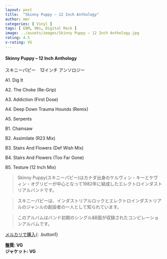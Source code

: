 ```yaml
---
layout: post
title:  "Skinny Puppy – 12 Inch Anthology"
author: mmr
categories: [ Vinyl ]
tags: [ EBM, 90s, Digital Rock ]
image: ../assets/images/Skinny Puppy – 12 Inch Anthology.jpg
rating: 4.5
v-rating: VG
---
```


#### Skinny Puppy – 12 Inch Anthology

スキニーパピー　12インチ アンソロジー

A1. Dig It

A2. The Choke (Re-Grip)

A3. Addiction (First Dose)

A4. Deep Down Trauma Hounds (Remix)

A5. Serpents

B1. Chainsaw

B2. Assimilate (R23 Mix)

B3. Stairs And Flowers (Def Wish Mix)

B4. Stairs And Flowers (Too Far Gone)

B5. Testure (12 Inch Mix)

> Skinny Puppy(スキニーパピー)はカナダ出身のケルヴィン・キーとケヴィン・オグリビーが中心となって1982年に結成したエレクトロインダストリアルバンドです。

> スキニーパピーは、インダストリアルロックとエレクトロインダストリアルのジャンルの創設者の一人として知られています。

> このアルバムはバンド初期のシングル&B面が収録されたコンピレーションアルバムです。

[メルカリで購入](https://jp.mercari.com/item/m35594422931){: .button1}

<div class="mt-4 mb-4 d-flex align-items-center">
<strong class="mr-1">盤質: VG</strong>
</div>
<div class="mt-4 mb-4 d-flex align-items-center">
<strong class="mr-1">ジャケット: VG</strong>
</div>
